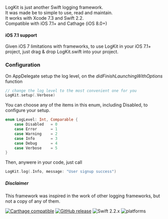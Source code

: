 
LogKit is just another Swift logging framework. <br/>
It was made be to simple to use, read and maintain.<br/>
It works with Xcode 7.3 and Swift 2.2.<br/>
Compatible with iOS 7.1+ and Cathage (iOS 8.0+)<br/>

#### iOS 7.1 support
Given iOS 7 limitations with frameworks, to use LogKit in your iOS 7.1+ project, just drag & drop LogKit.swift into your project.


### Configuration 

On AppDelegate setup the log level, on the *didFinishLaunchingWithOptions* function

```swift
// change the log level to the most convenient one for you
LogKit.setup(.Verbose)
```

You can choose any of the items in this enum, including Disabled, to configure your setup.

```swift
enum LogLevel: Int, Comparable {
    case Disabled   = 0
    case Error      = 1
    case Warning    = 2
    case Info       = 3
    case Debug      = 4
    case Verbose    = 5
}
```

Then, anywere in your code, just call

```swift
LogKit.log(.Info, message: "User signup success")
```



##### Disclaimer
This framework was inspired in the work of other logging frameworks, but not a copy of any of them.



[![Carthage compatible](https://img.shields.io/badge/Carthage-compatible-4BC51D.svg?style=flat)](https://github.com/Carthage/Carthage) [![GitHub release](https://img.shields.io/github/release/qubyte/rubidium.svg)](https://github.com/piresbruno/LogKit/releases) ![Swift 2.2.x](https://img.shields.io/badge/Swift-2.2.x-orange.svg) ![platforms](https://img.shields.io/badge/platforms-iOS%20%7C%20OS%20X%20%7C%20watchOS%20%7C%20tvOS%20-lightgrey.svg)